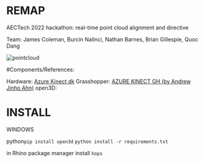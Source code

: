 # REMAP
 AECTech 2022 hackathon: real-time point cloud alignment and directive
 
 Team: James Coleman, Burcin Nalinci, Nathan Barnes, Brian Gillespie, Quoc Dang

![pointcloud](https://github.com/nathan-barnes/atom2bits2atoms/blob/main/resource/scanofteam.gif)

 
 
#Components/References: 

Hardware: [Azure Kinect dk](https://azure.microsoft.com/en-us/products/kinect-dk/)
Grasshopper: [AZURE KINECT GH (by Andrew Jinho Ahn)](https://www.food4rhino.com/en/app/azure-kinect-gh)
open3D:


# INSTALL

WINDOWS

python`pip install open3d`
`python install -r requirements.txt`

in Rhino package manager install `hops`


